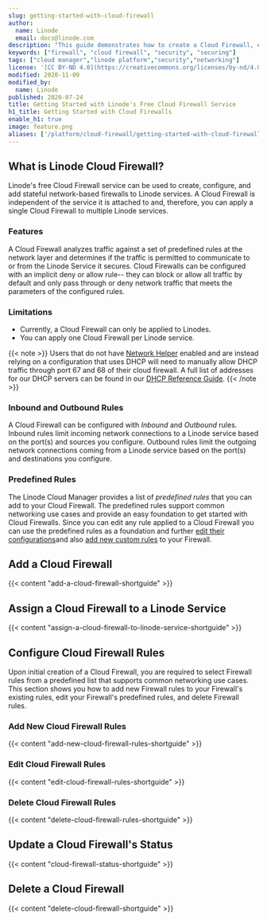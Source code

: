 ```yaml
---
slug: getting-started-with-cloud-firewall
author:
  name: Linode
  email: docs@linode.com
description: "This guide demonstrates how to create a Cloud Firewall, edit firewall rules, and apply it to a Linode."
keywords: ["firewall", "cloud firewall", "security", "securing"]
tags: ["cloud manager","linode platform","security","networking"]
license: '[CC BY-ND 4.0](https://creativecommons.org/licenses/by-nd/4.0)'
modified: 2020-11-09
modified_by:
  name: Linode
published: 2020-07-24
title: Getting Started with Linode's Free Cloud Firewall Service
h1_title: Getting Started with Cloud Firewalls
enable_h1: true
image: feature.png
aliases: ['/platform/cloud-firewall/getting-started-with-cloud-firewall/']
---
```


## What is Linode Cloud Firewall?

Linode's free Cloud Firewall service can be used to create, configure, and add stateful network-based firewalls to Linode services. A Cloud Firewall is independent of the service it is attached to and, therefore, you can apply a single Cloud Firewall to multiple Linode services.

### Features

A Cloud Firewall analyzes traffic against a set of predefined rules at the network layer and determines if the traffic is permitted to communicate to or from the Linode Service it secures. Cloud Firewalls can be configured with an implicit deny or allow rule-- they can block or allow all traffic by default and only pass through or deny network traffic that meets the parameters of the configured rules.

### Limitations

- Currently, a Cloud Firewall can only be applied to Linodes.
- You can apply one Cloud Firewall per Linode service.

{{< note >}}
Users that do not have [Network Helper](https://www.linode.com/docs/guides/network-helper/) enabled and are instead relying on a configuration that uses DHCP will need to manually allow DHCP traffic through port 67 and 68 of their cloud firewall. A full list of addresses for our DHCP servers can be found in our [DHCP Reference Guide](docs/guides/dhcp-ip-address-reference/).
{{< /note >}}

### Inbound and Outbound Rules

A Cloud Firewall can be configured with *Inbound* and *Outbound* rules. Inbound rules limit incoming network connections to a Linode service based on the port(s) and sources you configure. Outbound rules limit the outgoing network connections coming from a Linode service based on the port(s) and destinations you configure.

### Predefined Rules

The Linode Cloud Manager provides a list of *predefined rules* that you can add to your Cloud Firewall. The predefined rules support common networking use cases and provide an easy foundation to get started with Cloud Firewalls. Since you can edit any rule applied to a Cloud Firewall you can use the predefined rules as a foundation and further [edit their configurations](/docs/products/networking/cloud-firewall/guides/edit-rules/)and also [add new custom rules](/docs/products/networking/cloud-firewall/guides/add-rules/) to your Firewall.

## Add a Cloud Firewall

{{< content "add-a-cloud-firewall-shortguide" >}}

## Assign a Cloud Firewall to a Linode Service

{{< content "assign-a-cloud-firewall-to-linode-service-shortguide" >}}

## Configure Cloud Firewall Rules

Upon initial creation of a Cloud Firewall, you are required to select Firewall rules from a predefined list that supports common networking use cases. This section shows you how to add new Firewall rules to your Firewall's existing rules, edit your Firewall's predefined rules, and delete Firewall rules.

### Add New Cloud Firewall Rules

{{< content "add-new-cloud-firewall-rules-shortguide" >}}

### Edit Cloud Firewall Rules

{{< content "edit-cloud-firewall-rules-shortguide" >}}

### Delete Cloud Firewall Rules

{{< content "delete-cloud-firewall-rules-shortguide" >}}

## Update a Cloud Firewall's Status

{{< content "cloud-firewall-status-shortguide" >}}

## Delete a Cloud Firewall

{{< content "delete-cloud-firewall-shortguide" >}}
